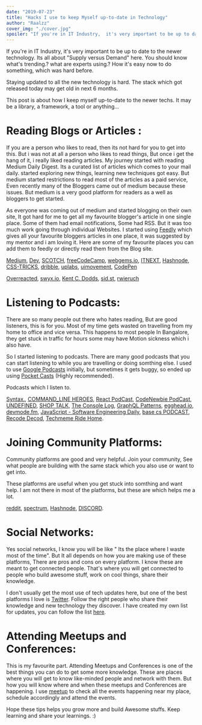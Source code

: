 ```yaml
---
date: "2019-07-23"
title: "Hacks I use to keep Myself up-to-date in Technology"
author: "Raalzz"
cover_img: "./cover.jpg"
spoiler: "If you're in IT Industry,  it's very important to be up to date to the newer technology. Its all about Supply versus Demand here.  You should know what's trending.? what are experts using.? How it's easy now to do something, which was hard before..."
---
```


If you're in IT Industry,  it's very important to be up to date to the newer technology. Its all about "Supply versus Demand" here.  You should know what's trending.? what are experts using.? How it's easy now to do something, which was hard before.

Staying updated to all the new technology is hard. The stack which got released today may get old in next 6 months.

This post is about how I keep myself up-to-date to the newer techs. It may be a library, a framework, a tool or anything...

# Reading Blogs or Articles :

If you are a person who likes to read, then its not hard for you to get into this. But i was not at all a person who likes to read things, But once i get the hang of it, i really liked reading articles. My journey started with reading Medium Daily Digest. Its a curated list of articles which comes to your mail daily.  started exploring new things, learning new techniques got easy. But medium started restrictions to read most of the articles as a paid service, Even recently many of the Bloggers came out of medium because these issues. But medium is a very good platform for readers as a well as bloggers to get started.

 As everyone was coming out of medium and started blogging on their own site, It got hard for me to get all my favourite blogger's article in one single place. Some of them had email notifications, Some had RSS. But it was too much work going through individual Websites.
 I started using [Feedly](https://feedly.com/ "Feedly") which gives all your favourite bloggers articles in one place, it was suggested by my mentor and i am loving it. Here are some of my favourite places you can add them to feedly or directly read them from the Blog site.

 [Medium](https://medium.com/ "Medium"), [Dev](https://dev.to/ "Dev"), [SCOTCH](http://scotch.io/ "SCOTCH"), [freeCodeCamp](https://www.freecodecamp.org/news/ "freeCodeCamp"), [webgems.io](https://webgems.io/ "webgems.io"), [ITNEXT](https://itnext.io/ "ITNEXT"), [Hashnode](https://hashnode.com/ "Hashnode"), [CSS-TRICKS](https://css-tricks.com/ "CSS-TRICKS"), [dribble](https://dribbble.com/ "dribble"), [uplabs](https://uplabs.com/ "uplabs"), [uimovement](https://uimovement.com/ "uimovement"), [CodePen](https://codepen.io/ "CodePen")

 [Overreacted](https://Overreacted.io/ "Overreacted"), [swyx.io](https://www.swyx.io/ "swyx.io"), [Kent C. Dodds](https://kentcdodds.com/ "Kent C. Dodds"), [sid.st](https://sid.st/newsletter/ "sid.st"), [rwieruch](https://www.robinwieruch.de/ "RWieruch;")

# Listening to Podcasts:

There are so many people out there who hates reading, But are good listeners, this is for you. Most of my time gets wasted on travelling from my home to office and vice versa. This happens to most people In Bangalore, they get stuck in traffic for hours some may have Motion sickness which i also have.

So I started listening to podcasts. There are many good podcasts that you can start listening to while you are travelling or doing somthing else. I used to use [Google Podcasts](https://podcasts.google.com/about "Google Podcasts") initially, but sometimes it gets buggy, so ended up using [Pocket Casts](https://www.pocketcasts.com/ "Pocket Casts") (Highly recommended).

Podcasts which I listen to.

[Syntax.](https://syntax.fm/ "Syntax."), [COMMAND_LINE HEROES](https://www.redhat.com/en/command-line-heroes "COMMAND_LINE HEROES"), [React PodCast](https://reactpodcast.com/ "React PodCast"), [CodeNewbie PodCast](https://www.codenewbie.org/podcast "CodeNewbie PodCast"), [UNDEFINED](https://undefined.fm/ "UNDEFINED"), [SHOP TALK](https://shoptalkshow.com/ "SHOP TALK"), [The Console Log](https://theconsolelog.com/ "The Console Log"), [GraphQL Patterns](https://player.fm/series/graphql-patterns "GraphQL Patterns"), [egghead.io](https://egghead.io/podcasts "egghead.io"), [devmode.fm](https://devmode.fm/ "devmode.fm"), [JavaScript - Software Engineering Daily](https://softwareengineeringdaily.com/category/javascript/ "JavaScript - Software Engineering Daily"), [base cs PODCAST](https://www.codenewbie.org/basecs "base cs PODCAST"), [Recode Decod](https://www.vox.com/recode-podcasts "Recode Decode"), [Techmeme Ride Home](https://feedpress.me/RideHome "Techmeme Ride Home").

# Joining Community Platforms:

Community platforms are good and very helpful. Join your community, See what people are building with the same stack which you also use or want to get into.

These platforms are useful when you get stuck into somthing and want help. I am not there in most of the platforms, but these are which helps me a lot.

[reddit](https://reddit.com/ "reddit"), [spectrum](https://spectrum.chat/ "spectrum"), [Hashnode](https://hashnode.com/discussions "Hashnode"), [DISCORD](https://discordapp.com/ "DISCORD").

# Social Networks:

Yes social networks, I know you will be like " Its the place where I waste most of the time". But It all depends on how you are making use of these platforms, There are pros and cons on every platform. I know these are meant to get connected people. That's where you will get connected to people who build awesome stuff, work on cool things, share their knowledge.

I don't usually get the most use of tech updates here, but one of the best platforms I love is [Twitter](https://twitter.com/ "Twitter"). Follow the right people who share their knowledge and new technology they discover. I have created my own list for updates, you can follow the list [here](https://twitter.com/Raalzz/lists/frontend-cloud-ux/info "Twitter List").

# Attending Meetups and Conferences:

This is my favourite part. Attending Meetups and Conferences is one of the best things you can do to get some more knowledge. These are places where you will get to know like-minded people and network with them. But how you will know where and when these meetups and Conferences are happening. I use [meetup](http://meetup.com "meetup") to check all the events happening near my place, schedule accordingly and attend the events.

Hope these tips helps you grow more and build Awesome stuffs. Keep learning and share your learnings. :)